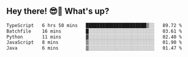 ## Hey there! 😎👋 What's up?

<!--START_SECTION:waka-->

```txt
TypeScript   6 hrs 50 mins   ██████████████████████▒░░   89.72 %
Batchfile    16 mins         █░░░░░░░░░░░░░░░░░░░░░░░░   03.61 %
Python       11 mins         ▓░░░░░░░░░░░░░░░░░░░░░░░░   02.40 %
JavaScript   8 mins          ▒░░░░░░░░░░░░░░░░░░░░░░░░   01.90 %
Java         6 mins          ▒░░░░░░░░░░░░░░░░░░░░░░░░   01.47 %
```

<!--END_SECTION:waka-->
